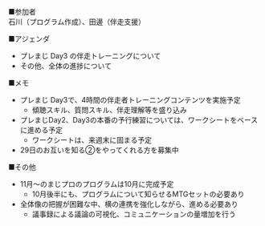 ■参加者  
石川（プログラム作成）、田邊（伴走支援）

■アジェンダ  
* プレまじ Day3 の伴走トレーニングについて
* その他、全体の進捗について
  
■メモ  
* プレまじ Day3で、4時間の伴走者トレーニングコンテンツを実施予定
    * 傾聴スキル、質問スキル、伴走理解等を盛り込み
* プレまじDay2、Day3の本番の予行練習については、ワークシートをベースに進める予定
    * ワークシートは、来週末に固まる予定
* 29日のお互いを知る②をやってくれる方を募集中
  
■その他  
* 11月～のまじプロのプログラムは10月に完成予定
    * 10月後半にも、プログラムについて知らせるMTGセットの必要あり
* 全体像の把握が困難な中、横の連携を強化しながら、進める必要あり
    * 議事録による議論の可視化、コミュニケーションの量増加を行う

